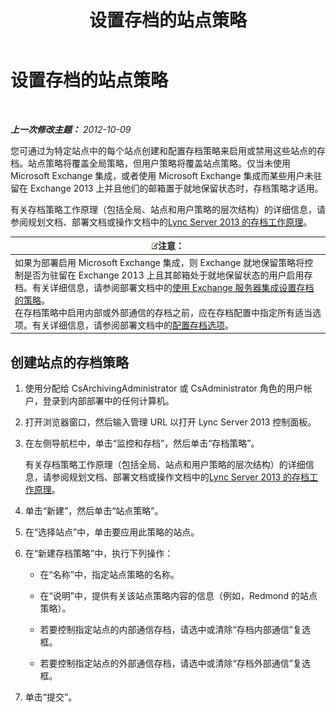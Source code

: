 ﻿---
title: 设置存档的站点策略
TOCTitle: 设置存档的站点策略
ms:assetid: dc2ea206-8b9c-44dd-a479-efb217593c89
ms:mtpsurl: https://technet.microsoft.com/zh-cn/library/JJ205325(v=OCS.15)
ms:contentKeyID: 49314448
ms.date: 05/19/2016
mtps_version: v=OCS.15
ms.translationtype: HT
---

# 设置存档的站点策略

 

_**上一次修改主题：** 2012-10-09_

您可通过为特定站点中的每个站点创建和配置存档策略来启用或禁用这些站点的存档。站点策略将覆盖全局策略，但用户策略将覆盖站点策略。仅当未使用 Microsoft Exchange 集成，或者使用 Microsoft Exchange 集成而某些用户未驻留在 Exchange 2013 上并且他们的邮箱置于就地保留状态时，存档策略才适用。

有关存档策略工作原理（包括全局、站点和用户策略的层次结构）的详细信息，请参阅规划文档、部署文档或操作文档中的[Lync Server 2013 的存档工作原理](lync-server-2013-how-archiving-works.md)。

<table>
<thead>
<tr class="header">
<th><img src="images/Dn783119.note(OCS.15).gif" title="note" alt="note" />注意：</th>
</tr>
</thead>
<tbody>
<tr class="odd">
<td>如果为部署启用 Microsoft Exchange 集成，则 Exchange 就地保留策略将控制是否为驻留在 Exchange 2013 上且其邮箱处于就地保留状态的用户启用存档。有关详细信息，请参阅部署文档中的<a href="lync-server-2013-setting-up-policies-for-archiving-when-using-exchange-server-integration.md">使用 Exchange 服务器集成设置存档的策略</a>。<br />
在存档策略中启用内部或外部通信的存档之前，应在存档配置中指定所有适当选项。有关详细信息，请参阅部署文档中的<a href="lync-server-2013-configuring-archiving-options.md">配置存档选项</a>。</td>
</tr>
</tbody>
</table>


## 创建站点的存档策略

1.  使用分配给 CsArchivingAdministrator 或 CsAdministrator 角色的用户帐户，登录到内部部署中的任何计算机。

2.  打开浏览器窗口，然后输入管理 URL 以打开 Lync Server 2013 控制面板。

3.  在左侧导航栏中，单击“监控和存档”，然后单击“存档策略”。
    
    有关存档策略工作原理（包括全局、站点和用户策略的层次结构）的详细信息，请参阅规划文档、部署文档或操作文档中的[Lync Server 2013 的存档工作原理](lync-server-2013-how-archiving-works.md)。

4.  单击“新建”，然后单击“站点策略”。

5.  在“选择站点”中，单击要应用此策略的站点。

6.  在“新建存档策略”中，执行下列操作：
    
      - 在“名称”中，指定站点策略的名称。
    
      - 在“说明”中，提供有关该站点策略内容的信息（例如，Redmond 的站点策略）。
    
      - 若要控制指定站点的内部通信存档，请选中或清除“存档内部通信”复选框。
    
      - 若要控制指定站点的外部通信存档，请选中或清除“存档外部通信”复选框。

7.  单击“提交”。

